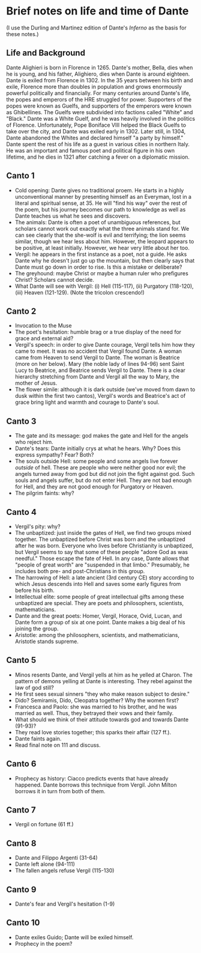 # Brief notes on life and time of Dante

(I use the Durling and Martinez edition of Dante's *Inferno* as the basis for these notes.)

## Life and Background

Dante Alighieri is born in Florence in 1265. Dante's mother, Bella, dies when he is young, and his father, Alighiero, dies when Dante is around eighteen. Dante is exiled from Florence in 1302. In the 35 years between his birth and exile, Florence more than doubles in population and grows enormously powerful politically and financially. For many centuries around Dante's life, the popes and emperors of the HRE struggled for power. Supporters of the popes were known as Guelfs, and supporters of the emperors were known as Ghibellines. The Guelfs were subdivided into factions called "White" and "Black." Dante was a White Guelf, and he was heavily involved in the politics of Florence. Unfortunately, Pope Boniface VIII helped the Black Guelfs to take over the city, and Dante was exiled early in 1302. Later still, in 1304, Dante abandoned the Whites and declared himself "a party by himself." Dante spent the rest of his life as a guest in various cities in northern Italy. He was an important and famous poet and political figure in his own lifetime, and he dies in 1321 after catching a fever on a diplomatic mission.

## Canto 1

+ Cold opening: Dante gives no traditional proem. He starts in a highly unconventional manner by presenting himself as an Everyman, lost in a literal and spiritual sense, at 35. He will "find his way" over the rest of the poem, but his journey becomes our path to knowledge as well as Dante teaches us what he sees and discovers.
+ The animals: Dante is often a poet of unambiguous references, but scholars cannot work out exactly what the three animals stand for. We can see clearly that the she-wolf is evil and terrifying; the lion seems similar, though we hear less about him. However, the leopard appears to be positive, at least initially. However, we hear very little about her too.
+ Vergil: he appears in the first instance as a poet, not a guide. He asks Dante why he doesn't just go up the mountain, but then clearly says that Dante must go down in order to rise. Is this a mistake or deliberate?
+ The greyhound: maybe Christ or maybe a human ruler who prefigures Christ? Scholars cannot decide.
+ What Dante will see with Vergil: (i) Hell (115-117), (ii) Purgatory (118-120), (iii) Heaven (121-129). (Note the tricolon crescendo!)

## Canto 2

+ Invocation to the Muse
+ The poet's hesitation: humble brag or a true display of the need for grace and external aid?
+ Vergil's speech: in order to give Dante courage, Vergil tells him how they came to meet. It was no accident that Vergil found Dante. A woman came from Heaven to send Vergil to Dante. The woman is Beatrice (more on her below). Mary (the noble lady of lines 94-96) sent Saint Lucy to Beatrice, and Beatrice sends Vergil to Dante. There is a clear hierarchy stretching from Dante and Vergil all the way to Mary, the mother of Jesus.
+ The flower simile: although it is dark outside (we've moved from dawn to dusk within the first two cantos), Vergil's words and Beatrice's act of grace bring light and warmth and courage to Dante's soul.

## Canto 3

+ The gate and its message: god makes the gate and Hell for the angels who reject him.
+ Dante's tears: Dante initially crys at what he hears. Why? Does this express sympathy? Fear? Both?
+ The souls outside Hell: some people and some angels live forever *outside* of hell. These are people who were neither good nor evil; the angels turned away from god but did not join the fight against god. Such souls and angels suffer, but do not enter Hell. They are not bad enough for Hell, and they are not good enough for Purgatory or Heaven.
+ The pilgrim faints: why?

## Canto 4

+ Vergil's pity: why?
+ The unbaptized: just inside the gates of Hell, we find two groups mixed together. The unbaptized before Christ was born and the unbaptized after he was born. Everyone who lives before Christianity is unbaptized, but Vergil seems to say that some of these people "adore God as was needful." Those escape the fate of Hell. In any case, Dante allows that "people of great worth" are "suspended in that limbo." Presumably, he includes both pre- and post-Christians in this group.
+ The harrowing of Hell: a late ancient (3rd century CE) story according to which Jesus descends into Hell and saves some early figures from before his birth.
+ Intellectual elite: some people of great intellectual gifts among these unbaptized are special. They are poets and philosophers, scientists, mathematicians.
+ Dante and the great poets: Homer, Vergil, Horace, Ovid, Lucan, and Dante form a group of six at one point. Dante makes a big deal of his joining the group.
+ Aristotle: among the philosophers, scientists, and mathematicians, Aristotle stands supreme.

## Canto 5

+ Minos resents Dante, and Vergil yells at him as he yelled at Charon. The pattern of demons yelling at Dante is interesting. They rebel against the law of god still?
+ He first sees sexual sinners "they who make reason subject to desire."
+ Dido? Semiramis, Dido, Cleopatra together? Why the women first?
+ Francesca and Paolo: she was married to his brother, and he was married as well. Thus, they betrayed their vows and their family.
+ What should we think of their attitude towards god and towards Dante (91-93)?
+ They read love stories together; this sparks their affair (127 ff.).
+ Dante faints again.
+ Read final note on 111 and discuss.

## Canto 6

+ Prophecy as history: Ciacco predicts events that have already happened. Dante borrows this technique from Vergil. John Milton borrows it in turn from both of them.

## Canto 7

+ Vergil on fortune (61 ff.)

## Canto 8

+ Dante and Filippo Argenti (31-64)
+ Dante left alone (94-111)
+ The fallen angels refuse Vergil (115-130)

## Canto 9

+ Dante's fear and Vergil's hesitation (1-9)

## Canto 10

+ Dante exiles Guido; Dante will be exiled himself.
+ Prophecy in the poem?
